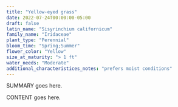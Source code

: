 ```yaml
---
title: "Yellow-eyed grass"
date: 2022-07-24T00:00:00-05:00
draft: false
latin_name: "Sisyrinchium californicum"
family_name: "Iridaceae"
plant_type: "Perennial"
bloom_time: "Spring;Summer"
flower_color: "Yellow"
size_at_maturity: "> 1 ft"
water_needs: "Moderate"
additional_characteristices_notes: "prefers moist conditions"
---
```


SUMMARY goes here.

<!--more-->

CONTENT goes here.